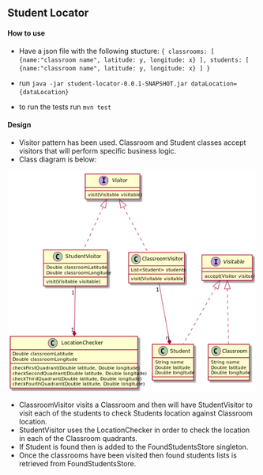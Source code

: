 ## Student Locator 
#### How to use

* Have a json file with the following stucture:
`{
    classrooms: [
        {name:"classroom name", latitude: y, longitude: x}
    ],
    students: [
        {name:"classroom name", latitude: y, longitude: x}
    ]
 }`
 
 * run `java -jar student-locator-0.0.1-SNAPSHOT.jar dataLocation={dataLocation}`
 * to run the tests run `mvn test`
 
 #### Design
 
 * Visitor pattern has been used. Classroom and Student classes accept visitors that will perform specific business logic. 
 * Class diagram is below:
 
 ![Visitors Class diagram](docs/StudentLocator.png)
 
 * ClassroomVisitor visits a Classroom and then will have StudentVisitor to visit each of the students to check Students location against Classroom location.
 * StudentVisitor uses the LocationChecker in order to check the location in each of the Classroom quadrants.
 * If Student is found then is added to the FoundStudentsStore singleton. 
 * Once the classrooms have been visited then found students lists is retrieved from FoundStudentsStore.  